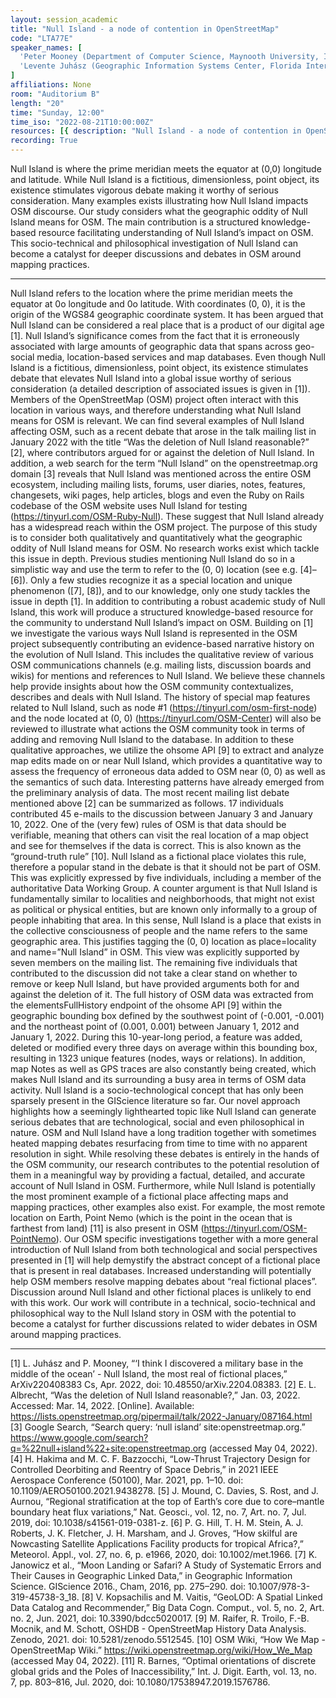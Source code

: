 ```yaml
---
layout: session_academic
title: "Null Island - a node of contention in OpenStreetMap"
code: "LTA77E"
speaker_names: [
  'Peter Mooney (Department of Computer Science, Maynooth University, Ireland)',
  'Levente Juhász (Geographic Information Systems Center, Florida International University, Miami, USA)'
]
affiliations: None
room: "Auditorium B"
length: "20"
time: "Sunday, 12:00"
time_iso: "2022-08-21T10:00:00Z"
resources: [{ description: "Null Island - a node of contention in OpenStreetMap SLIDES", url: "/attachments/LTA77E_Null_Island_-_a_node_o_lteSKYq.pdf" }]
recording: True
---
```


Null Island is where the prime meridian meets the equator at (0,0) longitude and latitude. While Null Island is a fictitious, dimensionless, point object, its existence stimulates vigorous debate making it worthy of serious consideration. Many examples exists illustrating how Null Island impacts OSM discourse. Our study considers what the geographic oddity of Null Island means for OSM. The main contribution is a structured knowledge-based resource facilitating understanding of Null Island’s impact on OSM. This socio-technical and philosophical investigation of Null Island can become a catalyst for deeper discussions and debates in OSM around mapping practices.

<hr>

Null Island refers to the location where the prime meridian meets the equator at 0o longitude and 0o latitude. With coordinates (0, 0), it is the origin of the WGS84 geographic coordinate system. It has been argued that Null Island can be considered a real place that is a product of our digital age [1]. Null Island’s significance comes from the fact that it is erroneously associated with large amounts of geographic data that spans across geo-social media, location-based services and map databases. Even though Null Island is a fictitious, dimensionless, point object, its existence stimulates debate that elevates Null Island into a global issue worthy of serious consideration (a detailed description of associated issues is given in [1]). Members of the OpenStreetMap (OSM) project often interact with this location in various ways, and therefore understanding what Null Island means for OSM is relevant. We can find several examples of Null Island affecting OSM, such as a recent debate that arose in the talk mailing list in January 2022 with the title “Was the deletion of Null Island reasonable?” [2], where contributors argued for or against the deletion of Null Island. In addition, a web search for the term “Null Island” on the openstreetmap.org domain [3] reveals that Null Island was mentioned across the entire OSM ecosystem, including mailing lists, forums, user diaries, notes, features, changesets, wiki pages, help articles, blogs and even the Ruby on Rails codebase of the OSM website uses Null Island for testing (https://tinyurl.com/OSM-Ruby-Null). These suggest that Null Island already has a widespread reach within the OSM project. 
The purpose of this study is to consider both qualitatively and quantitatively what the geographic oddity of Null Island means for OSM. No research works exist which tackle this issue in depth. Previous studies mentioning Null Island do so in a simplistic way and use the term to refer to the (0, 0) location (see e.g. [4]–[6]). Only a few studies recognize it as a special location and unique phenomenon ([7], [8]), and to our knowledge, only one study tackles the issue in depth [1]. In addition to contributing a robust academic study of Null Island, this work will produce a structured knowledge-based resource for the community to understand Null Island’s impact on OSM. 
	Building on [1] we investigate the various ways Null Island is represented in the OSM project subsequently contributing an evidence-based narrative history on the evolution of Null Island. This includes the qualitative review of various OSM communications channels (e.g. mailing lists, discussion boards and wikis) for mentions and references to Null Island. We believe these channels help provide insights about how the OSM community contextualizes, describes  and deals with Null Island. The history of special map features related to Null Island, such as node #1 (https://tinyurl.com/osm-first-node) and the node located at (0, 0) (https://tinyurl.com/OSM-Center) will also be reviewed to illustrate what actions the OSM community took in terms of adding and removing Null Island to the database. In addition to these qualitative approaches, we utilize the ohsome API [9] to extract and analyze map edits made on or near Null Island, which provides a quantitative way to assess the frequency of erroneous data added to OSM near (0, 0) as well as the semantics of such data.
Interesting patterns have already emerged from the preliminary analysis of data. The most recent mailing list debate mentioned above [2] can be summarized as follows. 17 individuals contributed 45 e-mails to the discussion between January 3 and January 10, 2022. One of the (very few) rules of OSM is that data should be verifiable, meaning that others can visit the real location of a map object and see for themselves if the data is correct. This is also known as the “ground-truth rule” [10]. Null Island as a fictional place violates this rule, therefore a popular stand in the debate is that it should not be part of OSM. This was explicitly expressed by five individuals, including a member of the authoritative Data Working Group. A counter argument is that Null Island is fundamentally similar to localities and neighborhoods, that might not exist as political or physical entities, but are known only informally to a group of people inhabiting that area. In this sense, Null Island is a place that exists in the collective consciousness of people and the name refers to the same geographic area. This justifies tagging the (0, 0) location as place=locality and name=”Null Island” in OSM. This view was explicitly supported by seven members on the mailing list. The remaining five individuals that contributed to the discussion did not take a clear stand on whether to remove or keep Null Island, but have provided arguments both for and against the deletion of it.
The full history of OSM data was extracted from the elementsFullHistory endpoint of the ohsome API [9] within the geographic bounding box defined by the southwest point of (-0.001, -0.001) and the northeast point of (0.001, 0.001) between January 1, 2012 and January 1, 2022. During this 10-year-long period, a feature was added, deleted or modified every three days on average within this bounding box, resulting in 1323 unique features (nodes, ways or relations). In addition, map Notes as well as GPS traces are also constantly being created, which makes Null Island and its surrounding a busy area in terms of OSM data activity.
Null Island is a socio-technological concept that has only been sparsely present in the GIScience literature so far. Our novel approach highlights how a seemingly lighthearted topic like Null Island can generate serious debates that are technological, social and even philosophical in nature. OSM and Null Island have a long tradition together with sometimes heated mapping debates resurfacing from time to time with no apparent resolution in sight. While resolving these debates is entirely in the hands of the OSM community, our research contributes to the potential resolution of them in a meaningful way by providing a factual, detailed, and accurate account of Null Island in OSM. Furthermore, while Null Island is potentially the most prominent example of a fictional place affecting maps and mapping practices, other examples also exist. For example, the most remote location on Earth, Point Nemo (which is the point in the ocean that is farthest from land) [11] is also present in OSM (https://tinyurl.com/OSM-PointNemo). Our OSM specific investigations together with a more general introduction of Null Island from both technological and social perspectives presented in [1] will help demystify the abstract concept of a fictional place that is present in real databases. Increased understanding will potentially help OSM members resolve mapping debates about “real fictional places”. Discussion around Null Island and other fictional places is unlikely to end with this work. Our work will contribute in a technical, socio-technical and philosophical way to the Null Island story in OSM with the potential to become a catalyst for further discussions related to wider debates in OSM around mapping practices.

<hr>

[1]	L. Juhász and P. Mooney, “‘I think I discovered a military base in the middle of the ocean’ - Null Island, the most real of fictional places,” ArXiv220408383 Cs, Apr. 2022, doi: 10.48550/arXiv.2204.08383.
[2]	E. L. Albrecht, “Was the deletion of Null Island reasonable?,” Jan. 03, 2022. Accessed: Mar. 14, 2022. [Online]. Available: https://lists.openstreetmap.org/pipermail/talk/2022-January/087164.html
[3]	Google Search, “Search query: ‘null island’ site:openstreetmap.org.” https://www.google.com/search?q=%22null+island%22+site:openstreetmap.org (accessed May 04, 2022).
[4]	H. Hakima and M. C. F. Bazzocchi, “Low-Thrust Trajectory Design for Controlled Deorbiting and Reentry of Space Debris,” in 2021 IEEE Aerospace Conference (50100), Mar. 2021, pp. 1–10. doi: 10.1109/AERO50100.2021.9438278.
[5]	J. Mound, C. Davies, S. Rost, and J. Aurnou, “Regional stratification at the top of Earth’s core due to core–mantle boundary heat flux variations,” Nat. Geosci., vol. 12, no. 7, Art. no. 7, Jul. 2019, doi: 10.1038/s41561-019-0381-z.
[6]	P. G. Hill, T. H. M. Stein, A. J. Roberts, J. K. Fletcher, J. H. Marsham, and J. Groves, “How skilful are Nowcasting Satellite Applications Facility products for tropical Africa?,” Meteorol. Appl., vol. 27, no. 6, p. e1966, 2020, doi: 10.1002/met.1966.
[7]	K. Janowicz et al., “Moon Landing or Safari? A Study of Systematic Errors and Their Causes in Geographic Linked Data,” in Geographic Information Science. GIScience 2016., Cham, 2016, pp. 275–290. doi: 10.1007/978-3-319-45738-3_18.
[8]	V. Kopsachilis and M. Vaitis, “GeoLOD: A Spatial Linked Data Catalog and Recommender,” Big Data Cogn. Comput., vol. 5, no. 2, Art. no. 2, Jun. 2021, doi: 10.3390/bdcc5020017.
[9]	M. Raifer, R. Troilo, F.-B. Mocnik, and M. Schott, OSHDB - OpenStreetMap History Data Analysis. Zenodo, 2021. doi: 10.5281/zenodo.5512545.
[10]	OSM Wiki, “How We Map - OpenStreetMap Wiki.” https://wiki.openstreetmap.org/wiki/How_We_Map (accessed May 04, 2022).
[11]	R. Barnes, “Optimal orientations of discrete global grids and the Poles of Inaccessibility,” Int. J. Digit. Earth, vol. 13, no. 7, pp. 803–816, Jul. 2020, doi: 10.1080/17538947.2019.1576786.

